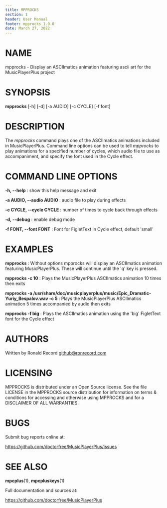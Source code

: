 ```yaml
---
title: MPPROCKS
section: 1
header: User Manual
footer: mpprocks 1.0.0
date: March 27, 2022
---
```

# NAME
mpprocks - Display an ASCIImatics animation featuring ascii art for the MusicPlayerPlus project

# SYNOPSIS
**mpprocks** [-h] [-d] [-a AUDIO] [-c CYCLE] [-f font]

# DESCRIPTION
The *mpprocks* command plays one of the ASCIImatics animations included in
MusicPlayerPlus. Command line options can be used to tell *mpprocks* to play
animations for a specified number of cycles, which audio file to use as
accompaniment, and specify the font used in the Cycle effect.

# COMMAND LINE OPTIONS
**-h, --help**
: show this help message and exit

**-a AUDIO, --audio AUDIO**
: audio file to play during effects

**-c CYCLE, --cycle CYCLE**
: number of times to cycle back through effects

**-d, --debug**
: enable debug mode

**-f FONT, --font FONT**
: Font for FigletText in Cycle effect, default 'small'

# EXAMPLES
**mpprocks**
: Without options mpprocks will display an ASCIImatics animation featuring MusicPlayerPlus. These will continue until the 'q' key is pressed.

**mpprocks -c 10**
: Plays the MusicPlayerPlus ASCIImatics animation 10 times then exits 

**mpprocks -a /usr/share/doc/musicplayerplus/music/Epic_Dramatic-Yuriy_Bespalov.wav -c 5**
: Plays the MusicPlayerPlus ASCIImatics animation 5 times accompanied by audio then exits 

**mpprocks -f big**
: Plays the ASCIImatics animation using the 'big' FigletText font for the Cycle effect

# AUTHORS
Written by Ronald Record github@ronrecord.com

# LICENSING
MPPROCKS is distributed under an Open Source license.
See the file LICENSE in the MPPROCKS source distribution
for information on terms &amp; conditions for accessing and
otherwise using MPPROCKS and for a DISCLAIMER OF ALL WARRANTIES.

# BUGS
Submit bug reports online at:

https://github.com/doctorfree/MusicPlayerPlus/issues

# SEE ALSO
**mpcplus**(1), **mpcpluskeys**(1)

Full documentation and sources at:

https://github.com/doctorfree/MusicPlayerPlus


